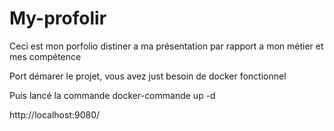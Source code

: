 # My-profolir

Ceci est mon porfolio distiner a ma présentation par rapport a mon métier et mes compétence

Port démarer le projet, vous avez just besoin de docker fonctionnel

Puis lancé la commande
docker-commande up -d

http://localhost:9080/
